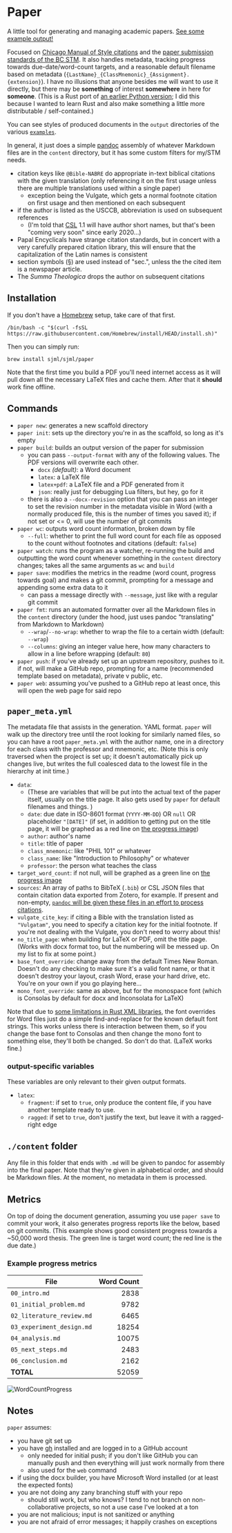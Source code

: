 # Paper

A little tool for generating and managing academic papers. [See some example output!](./examples/full_paper/output/)

Focused on [Chicago Manual of Style citations](https://www.chicagomanualofstyle.org/tools_citationguide.html) and the [paper submission standards of the BC STM](https://libguides.bc.edu/academicpapers_stm/formatting_papers). It also handles metadata, tracking progress towards due-date/word-count targets, and a reasonable default filename based on metadata (`{LastName}_{ClassMnemonic}_{Assignment}.{extension}`). I have no illusions that anyone besides me will want to use it directly, but there may be **something** of interest **somewhere** in here for **someone**. (This is a Rust port of [an earlier Python version](https://github.com/sjml/python-paper); I did this because I wanted to learn Rust and also make something a little more distributable / self-contained.)

You can see styles of produced documents in the `output` directories of the various [`examples`](./examples/).

In general, it just does a simple [pandoc](https://pandoc.org/) assembly of whatever Markdown files are in the `content` directory, but it has some custom filters for my/STM needs.
* citation keys like `@Bible-NABRE` do appropriate in-text biblical citations with the given translation (only referencing it on the first usage unless there are multiple translations used within a single paper)
    * exception being the Vulgate, which gets a normal footnote citation on first usage and then mentioned on each subsequent
* if the author is listed as the USCCB, abbreviation is used on subsequent references
    * (I'm told that [CSL](https://citationstyles.org/) 1.1 will have author short names, but that's been "coming very soon" since early 2020...)
* Papal Encyclicals have strange citation standards, but in concert with a very carefully prepared citation library, this will ensure that the capitalization of the Latin names is consistent
* section symbols (§) are used instead of "sec.", unless the the cited item is a newspaper article.
* The _Summa Theologica_ drops the author on subsequent citations

## Installation
If you don't have a [Homebrew](https://brew.sh/) setup, take care of that first. 

```
/bin/bash -c "$(curl -fsSL https://raw.githubusercontent.com/Homebrew/install/HEAD/install.sh)"
```

Then you can simply run:

```
brew install sjml/sjml/paper
```

Note that the first time you build a PDF you'll need internet access as it will pull down all the necessary LaTeX files and cache them. After that it **should** work fine offline. 

## Commands
* `paper new`: generates a new scaffold directory
* `paper init`: sets up the directory you're in as the scaffold, so long as it's empty
* `paper build`: builds an output version of the paper for submission
    - you can pass `--output-format` with any of the following values. The PDF versions will overwrite each other.
        - `docx` _(default)_: a Word document
        - `latex`: a LaTeX file
        - `latex+pdf`: a LaTeX file and a PDF generated from it
        - `json`: really just for debugging Lua filters, but hey, go for it
    - there is also a `--docx-revision` option that you can pass an integer to set the revision number in the metadata visible in Word (with a normally produced file, this is the number of times you saved it); if not set or <= 0, will use the number of git commits
* `paper wc`: outputs word count information, broken down by file
    - `--full`: whether to print the full word count for each file as opposed to the count without footnotes and citations (default: `false`)
* `paper watch`: runs the program as a watcher, re-running the build and outputting the word count whenever something in the `content` directory changes; takes all the same arguments as `wc` and `build`
* `paper save`: modifies the metrics in the readme (word count, progress towards goal) and makes a git commit, prompting for a message and appending some extra data to it
    - can pass a message directly with `--message`, just like with a regular git commit
* `paper fmt`: runs an automated formatter over all the Markdown files in the `content` directory (under the hood, just uses pandoc "translating" from Markdown to Markdown)
    - `--wrap`/`--no-wrap`: whether to wrap the file to a certain width (default: `--wrap`)
    - `--columns`: giving an integer value here, how many characters to allow in a line before wrapping (default: `80`)
* `paper push`: if you've already set up an upstream repository, pushes to it. if not, will make a GitHub repo, prompting for a name (recommended template based on metadata), private v public, etc. 
* `paper web`: assuming you've pushed to a GitHub repo at least once, this will open the web page for said repo

## `paper_meta.yml`
The metadata file that assists in the generation. YAML format. `paper` will walk up the directory tree until the root looking for similarly named files, so you can have a root `paper_meta.yml` with the author name, one in a directory for each class with the professor and mnemonic, etc. (Note this is only traversed when the project is set up; it doesn't automatically pick up changes live, but writes the full coalesced data to the lowest file in the hierarchy at init time.)

* `data`: 
    * (These are variables that will be put into the actual text of the paper itself, usually on the title page. It also gets used by `paper` for default filenames and things. )
    * `date`: due date in ISO-8601 format (`YYYY-MM-DD`) OR `null` OR placeholder `"[DATE]"` (if set, in addition to getting put on the title page, it will be graphed as a red line on [the progress image](#example-progress-metrics))
    * `author`: author's name
    * `title`: title of paper
    * `class_mnemonic`: like "PHIL 101" or whatever
    * `class_name`: like "Introduction to Philosophy" or whatever
    * `professor`: the person what teaches the class
* `target_word_count`: if not null, will be graphed as a green line on [the progress image](#example-progress-metrics)
* `sources`: An array of paths to BibTeX (`.bib`) or CSL JSON files that contain citation data exported from Zotero, for example. If present and non-empty, [`pandoc` will be given these files in an effort to process citations](https://pandoc.org/MANUAL.html#citations).
* `vulgate_cite_key`: if citing a Bible with the translation listed as `"Vulgatam"`, you need to specify a citation key for the initial footnote. If you're not dealing with the Vulgate, you don't need to worry about this! 
* `no_title_page`: when building for LaTeX or PDF, omit the title page. (Works with docx format too, but the numbering will be messed up. On my list to fix at some point.)
* `base_font_override`: change away from the default Times New Roman. Doesn't do any checking to make sure it's a valid font name, or that it doesn't destroy your layout, crash Word, erase your hard drive, etc. You're on your own if you go playing here...
* `mono_font_override`: same as above, but for the monospace font (which is Consolas by default for docx and Inconsolata for LaTeX)

Note that due to [some limitations in Rust XML libraries](https://github.com/shepmaster/sxd-document/issues/86), the font overrides for Word files just do a simple find-and-replace for the known default font strings. This works unless there is interaction between them, so if you change the base font to Consolas and then change the mono font to something else, they'll both be changed. So don't do that. (LaTeX works fine.)

### output-specific variables
These variables are only relevant to their given output formats. 
* `latex`:
    * `fragment`: if set to `true`, only produce the content file, if you have another template ready to use. 
    * `ragged`: if set to `true`, don't justify the text, but leave it with a ragged-right edge

## `./content` folder
Any file in this folder that ends with `.md` will be given to pandoc for assembly into the final paper. Note that they're given in alphabetical order, and should be Markdown files. At the moment, no metadata in them is processed. 

## Metrics
On top of doing the document generation, assuming you use `paper save` to commit your work, it also generates progress reports like the below, based on git commits. (This example shows good consistent progress towards a ~50,000 word thesis. The green line is target word count; the red line is the due date.)

<!-- begin paper metadata -->
### Example progress metrics
| File                      | Word Count |
| ------------------------- | ----------:|
| `00_intro.md`             |       2838 |
| `01_initial_problem.md`   |       9782 |
| `02_literature_review.md` |       6465 |
| `03_experiment_design.md` |      18254 |
| `04_analysis.md`          |      10075 |
| `05_next_steps.md`        |       2483 |
| `06_conclusion.md`        |       2162 |
| **TOTAL**                 |      52059 |

![WordCountProgress](./docs/fake_progress.svg)
<!-- end paper metadata -->

## Notes
`paper` assumes: 
* you have git set up
* you have [gh](https://cli.github.com/) installed and are logged in to a GitHub account
    - only needed for initial push; if you don't like GitHub you can manually push and then everything will just work normally from there
    - also used for the `web` command
* if using the docx builder, you have Microsoft Word installed (or at least the expected fonts)
* you are not doing any zany branching stuff with your repo
    - should still work, but who knows? I tend to not branch on non-collaborative projects, so not a use case I've looked at a ton
* you are not malicious; input is not sanitized or anything
* you are not afraid of error messages; it happily crashes on exceptions

